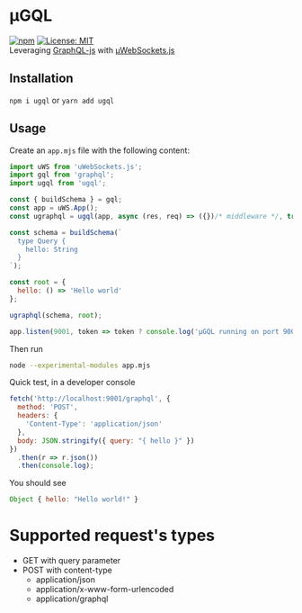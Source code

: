 # µGQL
[![npm](https://img.shields.io/npm/v/ugql.svg?style=flat-square)](https://www.npmjs.com/package/ugql)
[![License: MIT](https://img.shields.io/badge/License-MIT-yellow.svg?style=flat-square)](https://opensource.org/licenses/MIT)  
Leveraging [GraphQL-js](https://github.com/graphql/graphql-js) with [µWebSockets.js](https://github.com/uNetworking/uWebSockets.js)

## Installation

`npm i ugql` or `yarn add ugql`

## Usage

Create an `app.mjs` file with the following content:

```js
import uWS from 'uWebSockets.js';
import gql from 'graphql';
import ugql from 'ugql';

const { buildSchema } = gql;
const app = uWS.App();
const ugraphql = ugql(app, async (res, req) => ({})/* middleware */, true /* cors */);

const schema = buildSchema(`
  type Query {
    hello: String
  }
`);

const root = { 
  hello: () => 'Hello world'
};

ugraphql(schema, root);

app.listen(9001, token => token ? console.log('µGQL running on port 9001') : console.log('µGQL failed to run: port already in use'));
```

Then run
```sh
node --experimental-modules app.mjs
```

Quick test, in a developer console
```js
fetch('http://localhost:9001/graphql', {
  method: 'POST',
  headers: {
    'Content-Type': 'application/json'
  },
  body: JSON.stringify({ query: "{ hello }" })
})
  .then(r => r.json())
  .then(console.log);
```

You should see
```js
Object { hello: "Hello world!" }
```

# Supported request's types
- GET with query parameter
- POST with content-type
    - application/json
    - application/x-www-form-urlencoded
    - application/graphql
